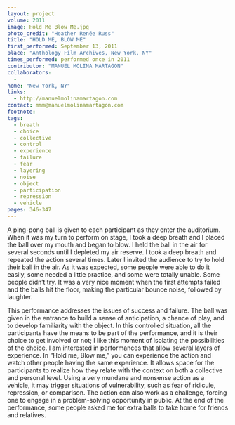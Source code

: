 ```yaml
---
layout: project
volume: 2011
image: Hold_Me_Blow_Me.jpg
photo_credit: "Heather Renée Russ"
title: "HOLD ME, BLOW ME"
first_performed: September 13, 2011
place: "Anthology Film Archives, New York, NY"
times_performed: performed once in 2011
contributor: "MANUEL MOLINA MARTAGON"
collaborators: 
  - 
home: "New York, NY"
links: 
  - http://manuelmolinamartagon.com
contact: mmm@manuelmolinamartagon.com
footnote: 
tags: 
  - breath
  - choice
  - collective
  - control
  - experience
  - failure
  - fear
  - layering
  - noise
  - object
  - participation
  - repression
  - vehicle
pages: 346-347
---
```


A ping-pong ball is given to each participant as they enter the auditorium. When it was my turn to perform on stage, I took a deep breath and I placed the ball over my mouth and began to blow. I held the ball in the air for several seconds until I depleted my air reserve. I took a deep breath and repeated the action several times. Later I invited the audience to try to hold their ball in the air. As it was expected, some people were able to do it easily, some needed a little practice, and some were totally unable. Some people didn’t try. It was a very nice moment when the first attempts failed and the balls hit the floor, making the particular bounce noise, followed by laughter.  

This performance addresses the issues of success and failure. The ball was given in the entrance to build a sense of anticipation, a chance of play, and to develop familiarity with the object. In this controlled situation, all the participants have the means to be part of the performance, and it is their choice to get involved or not; I like this moment of isolating the possibilities of the choice. I am interested in performances that allow several layers of experience. In “Hold me, Blow me,” you can experience the action and watch other people having the same experience. It allows space for the participants to realize how they relate with the context on both a collective and personal level. Using a very mundane and nonsense action as a vehicle, it may trigger situations of vulnerability, such as fear of ridicule, repression, or comparison. The action can also work as a challenge, forcing one to engage in a problem-solving opportunity in public. At the end of the performance, some people asked me for extra balls to take home for friends and relatives. 
